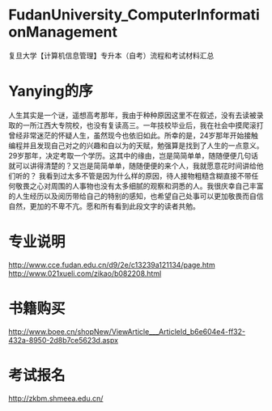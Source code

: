 # FudanUniversity_ComputerInformationManagement
复旦大学【计算机信息管理】专升本（自考）流程和考试材料汇总


# Yanying的序
人生其实是一个谜，遥想高考那年，我由于种种原因这里不在叙述，没有去读被录取的一所江西大专院校，也没有复读高三。一年技校毕业后，我在社会中摸爬滚打曾经非常迷茫的怀疑人生，虽然现今也依旧如此。所幸的是，24岁那年开始接触编程并且发现自己对之的兴趣和自以为的天赋，勉强算是找到了人生的一点意义。29岁那年，决定考取一个学历。这其中的缘由，岂是简简单单，随随便便几句话就可以讲得清楚的？又岂是简简单单，随随便便的来个人，我就愿意花时间讲给他们听的？ 我看到过太多不管是因为什么样的原因，待人接物粗糙含糊直接不带任何敬畏之心对周围的人事物也没有太多细腻的观察和洞悉的人。我很庆幸自己丰富的人生经历以及阅历带给自己的特别的感知，也希望自己处事可以更加敬畏而自信自然，更加的不卑不亢。愿和所有看到此段文字的读者共勉。



# 专业说明
http://www.cce.fudan.edu.cn/d9/2e/c13239a121134/page.htm
http://www.021xueli.com/zikao/b082208.html


# 书籍购买
http://www.boee.cn/shopNew/ViewArticle___ArticleId_b6e604e4-ff32-432a-8950-2d8b7ce5623d.aspx


# 考试报名
http://zkbm.shmeea.edu.cn/



